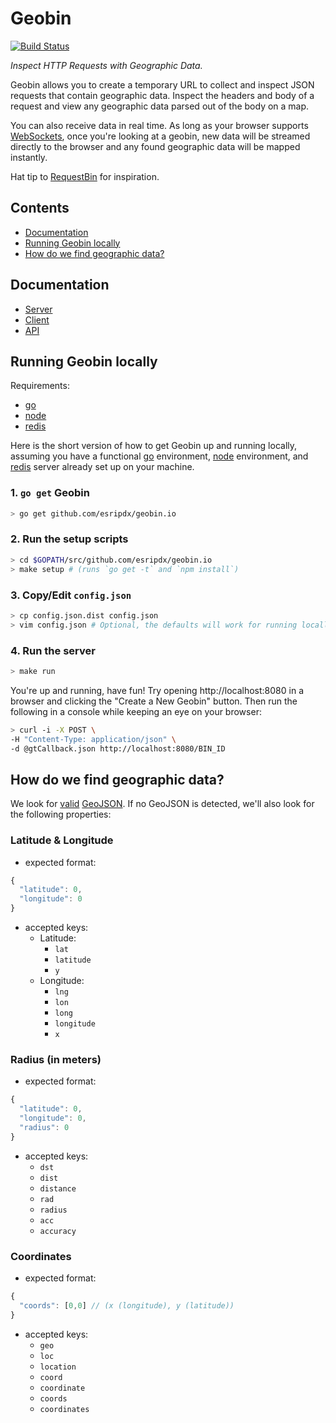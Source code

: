 # Geobin

[![Build Status](https://travis-ci.org/esripdx/geobin.io.svg?branch=master)](https://travis-ci.org/esripdx/geobin.io)

_Inspect HTTP Requests with Geographic Data._

Geobin allows you to create a temporary URL to collect and inspect JSON requests that contain geographic data. Inspect the headers and body of a request and view any geographic data parsed out of the body on a map.

You can also receive data in real time. As long as your browser supports [WebSockets], once you're looking at a geobin, new data will be streamed directly to the browser and any found geographic data will be mapped instantly.

Hat tip to [RequestBin] for inspiration.

## Contents

* [Documentation](#documentation)
* [Running Geobin locally](#running-geobin-locally)
* [How do we find geographic data?](#how-do-we-find-geographic-data)

## Documentation

* [Server]
* [Client]
* [API]

## Running Geobin locally

Requirements:

* [go]
* [node]
* [redis]

Here is the short version of how to get Geobin up and running locally, assuming you have a functional [go] environment, [node] environment, and [redis] server already set up on your machine.

### 1. `go get` Geobin

```bash
> go get github.com/esripdx/geobin.io
```

### 2. Run the setup scripts

```bash
> cd $GOPATH/src/github.com/esripdx/geobin.io
> make setup # (runs `go get -t` and `npm install`)
```

### 3. Copy/Edit `config.json`

```bash
> cp config.json.dist config.json
> vim config.json # Optional, the defaults will work for running locally and connecting to a local redis on the default port
```

### 4. Run the server

```bash
> make run
```

You're up and running, have fun! Try opening http://localhost:8080 in a browser and clicking the "Create a New Geobin" button. Then run the following in a console while keeping an eye on your browser:

```bash
> curl -i -X POST \
-H "Content-Type: application/json" \
-d @gtCallback.json http://localhost:8080/BIN_ID
```

## How do we find geographic data?

We look for [valid](http://geojsonlint.com) [GeoJSON]. If no GeoJSON is detected, we'll also look for the following properties:

### Latitude & Longitude

* expected format:

```javascript
{
  "latitude": 0,
  "longitude": 0
}
```

* accepted keys:
  * Latitude:
    * `lat`
    * `latitude`
    * `y`
  * Longitude:
    * `lng`
    * `lon`
    * `long`
    * `longitude`
    * `x`


### Radius (in meters)

* expected format:

```javascript
{
  "latitude": 0,
  "longitude": 0,
  "radius": 0
}
```

* accepted keys:
  * `dst`
  * `dist`
  * `distance`
  * `rad`
  * `radius`
  * `acc`
  * `accuracy`

### Coordinates

* expected format:

```javascript
{
  "coords": [0,0] // (x (longitude), y (latitude))
}
```

* accepted keys:
  * `geo`
  * `loc`
  * `location`
  * `coord`
  * `coordinate`
  * `coords`
  * `coordinates`

[GeoJSON]: http://geojson.org/geojson-spec.html
[WebSockets]: http://caniuse.com/websockets
[RequestBin]: http://requestb.in
[go]: http://golang.org
[Server]: static/doc/server.md
[Client]: static/doc/client.md
[API]: static/doc/api.md
[redis]: http://redis.io
[node]: http://nodejs.org
